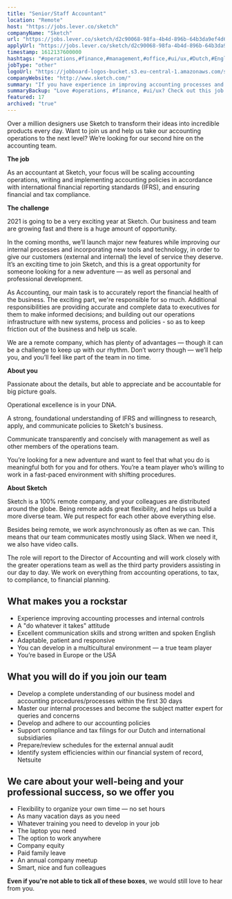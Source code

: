 ```yaml
---
title: "Senior/Staff Accountant"
location: "Remote"
host: "https://jobs.lever.co/sketch"
companyName: "Sketch"
url: "https://jobs.lever.co/sketch/d2c90068-98fa-4b4d-896b-64b3da9ef4d6"
applyUrl: "https://jobs.lever.co/sketch/d2c90068-98fa-4b4d-896b-64b3da9ef4d6/apply"
timestamp: 1612137600000
hashtags: "#operations,#finance,#management,#office,#ui/ux,#Dutch,#English"
jobType: "other"
logoUrl: "https://jobboard-logos-bucket.s3.eu-central-1.amazonaws.com/sketch"
companyWebsite: "http://www.sketch.com/"
summary: "If you have experience in improving accounting processes and internal controls, Sketch has a job opening for a Senior/Staff Accountant."
summaryBackup: "Love #operations, #finance, #ui/ux? Check out this job post!"
featured: 17
archived: "true"
---
```


Over a million designers use Sketch to transform their ideas into incredible products every day. Want to join us and help us take our accounting operations to the next level? We’re looking for our second hire on the accounting team.

**The job**

As an accountant at Sketch, your focus will be scaling accounting operations, writing and implementing accounting policies in accordance with international financial reporting standards (IFRS), and ensuring financial and tax compliance.

**The challenge**

2021 is going to be a very exciting year at Sketch. Our business and team are growing fast and there is a huge amount of opportunity.

In the coming months, we’ll launch major new features while improving our internal processes and incorporating new tools and technology, in order to give our customers (external and internal) the level of service they deserve. It’s an exciting time to join Sketch, and this is a great opportunity for someone looking for a new adventure — as well as personal and professional development.

As Accounting, our main task is to accurately report the financial health of the business. The exciting part, we're responsible for so much. Additional responsibilities are providing accurate and complete data to executives for them to make informed decisions; and building out our operations infrastructure with new systems, process and policies - so as to keep friction out of the business and help us scale.

We are a remote company, which has plenty of advantages — though it can be a challenge to keep up with our rhythm. Don’t worry though — we’ll help you, and you’ll feel like part of the team in no time.

**About you**

Passionate about the details, but able to appreciate and be accountable for big picture goals.

Operational excellence is in your DNA.

A strong, foundational understanding of IFRS and willingness to research, apply, and communicate policies to Sketch's business.

Communicate transparently and concisely with management as well as other members of the operations team.

You’re looking for a new adventure and want to feel that what you do is meaningful both for you and for others. You’re a team player who’s willing to work in a fast-paced environment with shifting procedures.

**About Sketch**

Sketch is a 100% remote company, and your colleagues are distributed around the globe. Being remote adds great flexibility, and helps us build a more diverse team. We put respect for each other above everything else.

Besides being remote, we work asynchronously as often as we can. This means that our team communicates mostly using Slack. When we need it, we also have video calls.

The role will report to the Director of Accounting and will work closely with the greater operations team as well as the third party providers assisting in our day to day. We work on everything from accounting operations, to tax, to compliance, to financial planning.

## What makes you a rockstar

*   Experience improving accounting processes and internal controls
*   A "do whatever it takes" attitude
*   Excellent communication skills and strong written and spoken English
*   Adaptable, patient and responsive
*   You can develop in a multicultural environment — a true team player
*   You’re based in Europe or the USA

## What you will do if you join our team

*   Develop a complete understanding of our business model and accounting procedures/processes within the first 30 days
*   Master our internal processes and become the subject matter expert for queries and concerns
*   Develop and adhere to our accounting policies
*   Support compliance and tax filings for our Dutch and international subsidiaries
*   Prepare/review schedules for the external annual audit
*   Identify system efficiencies within our financial system of record, Netsuite

## We care about your well-being and your professional success, so we offer you

*   Flexibility to organize your own time — no set hours
*   As many vacation days as you need
*   Whatever training you need to develop in your job
*   The laptop you need
*   The option to work anywhere
*   Company equity
*   Paid family leave
*   An annual company meetup
*   Smart, nice and fun colleagues

**Even if you're not able to tick all of these boxes**, we would still love to hear from you.

